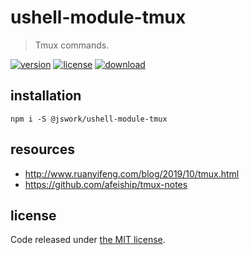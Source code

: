 # ushell-module-tmux
> Tmux commands.

[![version][version-image]][version-url]
[![license][license-image]][license-url]
[![download][download-image]][download-url]

## installation
```shell
npm i -S @jswork/ushell-module-tmux
```

## resources
- http://www.ruanyifeng.com/blog/2019/10/tmux.html
- https://github.com/afeiship/tmux-notes

## license
Code released under [the MIT license](https://github.com/afeiship/ushell-module-tmux/blob/master/LICENSE.txt).

[version-image]: https://img.shields.io/npm/v/@jswork/ushell-module-tmux
[version-url]: https://npmjs.org/package/@jswork/ushell-module-tmux

[license-image]: https://img.shields.io/npm/l/@jswork/ushell-module-tmux
[license-url]: https://github.com/afeiship/ushell-module-tmux/blob/master/LICENSE.txt

[download-image]: https://img.shields.io/npm/dm/@jswork/ushell-module-tmux
[download-url]: https://www.npmjs.com/package/@jswork/ushell-module-tmux
